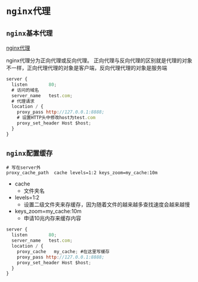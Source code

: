 # `nginx代理`

## `nginx基本代理`

[nginx代理](https://www.jianshu.com/p/46bc0e0186d5)

nginx代理分为正向代理或反向代理。
正向代理与反向代理的区别就是代理的对象不一样，正向代理代理的对象是客户端，反向代理代理的对象是服务端

```js
server {
  listen        80;
  # 访问的域名
  server_name   test.com;
  # 代理请求
  location / {
    proxy_pass http://127.0.0.1:8888;
    # 设置HTTP头中修改host为test.com
    proxy_set_header Host $host;
  }
}
```

## `nginx配置缓存`

```
# 写在server外
proxy_cache_path  cache levels=1:2 keys_zoom=my_cache:10m
```

- cache
  - 文件夹名
- levels=1:2
  - 设置二级文件夹来存缓存，因为随着文件的越来越多查找速度会越来越慢
- keys_zoom=my_cache:10m
  - 申请10兆内存来缓存内容

```js
server {
  listen        80;
  server_name   test.com;
  location / {
    proxy_cache   my_cache; #在这里写缓存
    proxy_pass http://127.0.0.1:8888;
    proxy_set_header Host $host;
  }
}
```
